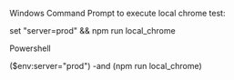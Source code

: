 Windows Command Prompt to execute local chrome test:

set "server=prod" && npm run local_chrome

Powershell

($env:server="prod") -and (npm run local_chrome)
